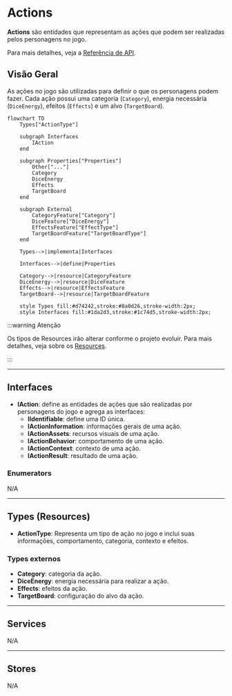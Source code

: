 # Actions

**Actions** são entidades que representam as ações que podem ser realizadas pelos personagens no jogo.

Para mais detalhes, veja a [Referência de API](../../api/DiceRolling.Actions.md).

## Visão Geral

As ações no jogo são utilizadas para definir o que os personagens podem fazer. Cada ação possui uma categoria (`Category`), energia necessária (`DiceEnergy`), efeitos (`Effects`) e um alvo (`TargetBoard`).

```mermaid
flowchart TD
    Types["ActionType"]

    subgraph Interfaces
        IAction
    end

    subgraph Properties["Properties"]
        Other["..."]
        Category
        DiceEnergy
        Effects
        TargetBoard
    end

    subgraph External
        CategoryFeature["Category"]
        DiceFeature["DiceEnergy"]
        EffectsFeature["EffectType"]
        TargetBoardFeature["TargetBoardType"]
    end

    Types-->|implementa|Interfaces

    Interfaces-->|define|Properties

    Category-->|resource|CategoryFeature
    DiceEnergy-->|resource|DiceFeature
    Effects-->|resource|EffectsFeature
    TargetBoard-->|resource|TargetBoardFeature

    style Types fill:#d74242,stroke:#8a0d26,stroke-width:2px;
    style Interfaces fill:#1da2d3,stroke:#1c74d5,stroke-width:2px;
```

:::warning Atenção

Os tipos de Resources irão alterar conforme o projeto evoluir. Para mais detalhes, veja sobre os [Resources](../../architecture/00-intro/resources.md).

:::

---

## Interfaces

- **IAction**: define as entidades de ações que são realizadas por personagens do jogo e agrega as interfaces:
  - **IIdentifiable**: define uma ID única.
  - **IActionInformation**: informações gerais de uma ação.
  - **IActionAssets**: recursos visuais de uma ação.
  - **IActionBehavior**: comportamento de uma ação.
  - **IActionContext**: contexto de uma ação.
  - **IActionResult**: resultado de uma ação.

### Enumerators

N/A

---

## Types (Resources)

- **ActionType**: Representa um tipo de ação no jogo e inclui suas informações, comportamento, categoria, contexto e efeitos.

### Types externos

- **Category**: categoria da ação.
- **DiceEnergy**: energia necessária para realizar a ação.
- **Effects**: efeitos da ação.
- **TargetBoard**: configuração do alvo da ação.

---

## Services

N/A

---

## Stores

N/A
